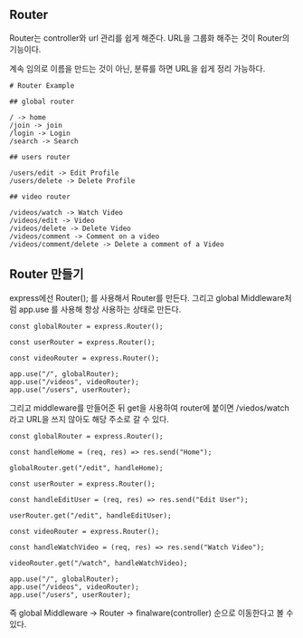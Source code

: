## Router

Router는 controller와 url 관리를 쉽게 해준다. URL을 그룹화 해주는 것이 Router의 기능이다.

계속 임의로 이름을 만드는 것이 아닌, 분류를 하면 URL을 쉽게 정리 가능하다.

```
# Router Example

## global router

/ -> home
/join -> join
/login -> Login
/search -> Search

## users router

/users/edit -> Edit Profile
/users/delete -> Delete Profile

## video router

/videos/watch -> Watch Video
/videos/edit -> Video
/videos/delete -> Delete Video
/videos/comment -> Comment on a video
/videos/comment/delete -> Delete a comment of a Video

```

## Router 만들기

express에선 Router(); 를 사용해서 Router를 만든다.
그리고 global Middleware처럼 app.use 를 사용해 항상 사용하는 상태로 만든다.

```
const globalRouter = express.Router();

const userRouter = express.Router();

const videoRouter = express.Router();

app.use("/", globalRouter);
app.use("/videos", videoRouter);
app.use("/users", userRouter);
```

그리고 middleware를 만들어준 뒤 get을 사용하여 router에 붙이면
/viedos/watch 라고 URL을 쓰지 않아도 해당 주소로 갈 수 있다.

```
const globalRouter = express.Router();

const handleHome = (req, res) => res.send("Home");

globalRouter.get("/edit", handleHome);

const userRouter = express.Router();

const handleEditUser = (req, res) => res.send("Edit User");

userRouter.get("/edit", handleEditUser);

const videoRouter = express.Router();

const handleWatchVideo = (req, res) => res.send("Watch Video");

videoRouter.get("/watch", handleWatchVideo);

app.use("/", globalRouter);
app.use("/videos", videoRouter);
app.use("/users", userRouter);
```

즉 global Middleware -> Router -> finalware(controller) 순으로 이동한다고 볼 수 있다.

